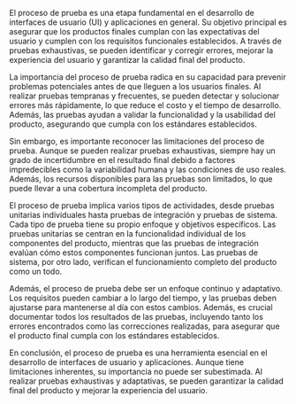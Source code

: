 El proceso de prueba es una etapa fundamental en el desarrollo de interfaces de usuario (UI) y aplicaciones en general. Su objetivo principal es asegurar que los productos finales cumplan con las expectativas del usuario y cumplen con los requisitos funcionales establecidos. A través de pruebas exhaustivas, se pueden identificar y corregir errores, mejorar la experiencia del usuario y garantizar la calidad final del producto.

La importancia del proceso de prueba radica en su capacidad para prevenir problemas potenciales antes de que lleguen a los usuarios finales. Al realizar pruebas tempranas y frecuentes, se pueden detectar y solucionar errores más rápidamente, lo que reduce el costo y el tiempo de desarrollo. Además, las pruebas ayudan a validar la funcionalidad y la usabilidad del producto, asegurando que cumpla con los estándares establecidos.

Sin embargo, es importante reconocer las limitaciones del proceso de prueba. Aunque se pueden realizar pruebas exhaustivas, siempre hay un grado de incertidumbre en el resultado final debido a factores impredecibles como la variabilidad humana y las condiciones de uso reales. Además, los recursos disponibles para las pruebas son limitados, lo que puede llevar a una cobertura incompleta del producto.

El proceso de prueba implica varios tipos de actividades, desde pruebas unitarias individuales hasta pruebas de integración y pruebas de sistema. Cada tipo de prueba tiene su propio enfoque y objetivos específicos. Las pruebas unitarias se centran en la funcionalidad individual de los componentes del producto, mientras que las pruebas de integración evalúan cómo estos componentes funcionan juntos. Las pruebas de sistema, por otro lado, verifican el funcionamiento completo del producto como un todo.

Además, el proceso de prueba debe ser un enfoque continuo y adaptativo. Los requisitos pueden cambiar a lo largo del tiempo, y las pruebas deben ajustarse para mantenerse al día con estos cambios. Además, es crucial documentar todos los resultados de las pruebas, incluyendo tanto los errores encontrados como las correcciones realizadas, para asegurar que el producto final cumpla con los estándares establecidos.

En conclusión, el proceso de prueba es una herramienta esencial en el desarrollo de interfaces de usuario y aplicaciones. Aunque tiene limitaciones inherentes, su importancia no puede ser subestimada. Al realizar pruebas exhaustivas y adaptativas, se pueden garantizar la calidad final del producto y mejorar la experiencia del usuario.

